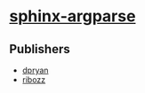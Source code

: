# [sphinx-argparse](https://pypi.org/project/sphinx-argparse)



## Publishers
- [dpryan](https://pypi.org/user/dpryan)
- [ribozz](https://pypi.org/user/ribozz)

